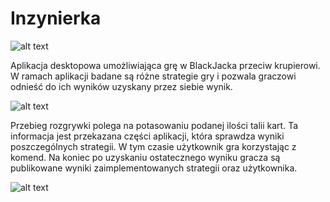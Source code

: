 # Inzynierka

![alt text](https://user-images.githubusercontent.com/23744531/74947494-3a67cf80-53fb-11ea-97c9-b9bcfbe805f1.jpg)

Aplikacja desktopowa umożliwiająca grę w BlackJacka przeciw krupierowi. W ramach aplikacji badane są różne strategie gry i pozwala graczowi odnieść do ich wyników uzyskany przez siebie wynik. 

![alt text](https://user-images.githubusercontent.com/23744531/74829749-049aec00-5312-11ea-8bc7-ea1cae05e11f.jpg)

Przebieg rozgrywki polega na potasowaniu podanej ilości talii kart. Ta informacja jest przekazana części aplikacji, która sprawdza wyniki poszczególnych strategii. W tym czasie użytkownik gra korzystając z komend. Na koniec po uzyskaniu ostatecznego wyniku gracza są publikowane wyniki zaimplementowanych strategii oraz użytkownika.

![alt text](https://user-images.githubusercontent.com/23744531/74829775-12507180-5312-11ea-8298-e97f440bf030.jpg)
